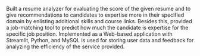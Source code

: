 Built a resume analyzer for evaluating the score of the given resume and to give recommendations to candidates to expertise more in their specified domain by enlisting additional skills and course links.
Besides this, provided a job-matching tool to predict how much the candidate is expertise for the specific job position.
Implemented as a Web-based application with Streamlit, Python, and MySQL is used for storing user data and feedback for analyzing the efficiency of the service provided.
